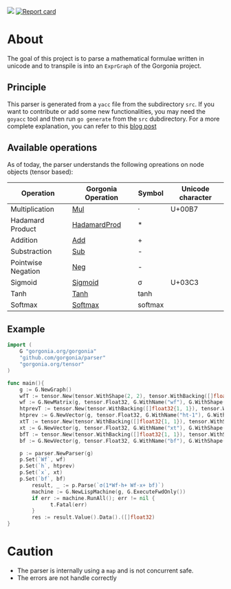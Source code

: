 [![](https://godoc.org/github.com/gorgonia/parser?status.svg)](http://godoc.org/github.com/gorgonia/parser)
[![Report card](https://goreportcard.com/badge/github.com/gorgonia/parser)](https://goreportcard.com/report/github.com/gorgonia/parser)

# About

The goal of this project is to parse a mathematical formulae written in unicode and to transpile is into an `ExprGraph` of the Gorgonia project.

## Principle

This parser is generated from a `yacc` file from the subdirectory `src`.
If you want to contribute or add some new functionalities, you may need the `goyacc` tool and then run `go generate` from the `src` dubdirectory.
For a more complete explanation, you can refer to this [blog post](https://blog.owulveryck.info/2017/12/18/parsing-mathematical-equation-to-generate-computation-graphs---first-step-from-software-1.0-to-2.0-in-go.html)

## Available operations

As of today, the parser understands the following opreations on node objects (tensor based):

| Operation          | Gorgonia Operation                                                   | Symbol  | Unicode character |
|--------------------|----------------------------------------------------------------------|---------|-------------------|
| Multiplication     | [Mul](https://godoc.org/gorgonia.org/gorgonia#Mul)                   | ·       | U+00B7            |
| Hadamard Product   | [HadamardProd](https://godoc.org/gorgonia.org/gorgonia#HadamardProd) | *       |                   |
| Addition           | [Add](https://godoc.org/gorgonia.org/gorgonia#Add)                   | +       |                   |
| Substraction       | [Sub](https://godoc.org/gorgonia.org/gorgonia#Sub)                   | -       |                   |
| Pointwise Negation | [Neg](https://godoc.org/gorgonia.org/gorgonia#Neg)                   | -       |                   |
| Sigmoid            | [Sigmoid](https://godoc.org/gorgonia.org/gorgonia#Sigmoid)           | σ       | U+03C3            |
| Tanh               | [Tanh](https://godoc.org/gorgonia.org/gorgonia#Tanh)                 | tanh    |                   |
| Softmax            | [Softmax](https://godoc.org/gorgonia.org/gorgonia#Softmax)           | softmax |                   |

## Example

```go
import (
	G "gorgonia.org/gorgonia"
	"github.com/gorgonia/parser"
	"gorgonia.org/tensor"
)

func main(){
	g := G.NewGraph()
	wfT := tensor.New(tensor.WithShape(2, 2), tensor.WithBacking([]float32{1, 1, 1, 1}))
	wf := G.NewMatrix(g, tensor.Float32, G.WithName("wf"), G.WithShape(2, 2), G.WithValue(wfT))
	htprevT := tensor.New(tensor.WithBacking([]float32{1, 1}), tensor.WithShape(2))
	htprev := G.NewVector(g, tensor.Float32, G.WithName("ht-1"), G.WithShape(2), G.WithValue(htprevT))
	xtT := tensor.New(tensor.WithBacking([]float32{1, 1}), tensor.WithShape(2))
	xt := G.NewVector(g, tensor.Float32, G.WithName("xt"), G.WithShape(2), G.WithValue(xtT))
	bfT := tensor.New(tensor.WithBacking([]float32{1, 1}), tensor.WithShape(2))
	bf := G.NewVector(g, tensor.Float32, G.WithName("bf"), G.WithShape(2), G.WithValue(bfT))

	p := parser.NewParser(g)
	p.Set(`Wf`, wf)
	p.Set(`h`, htprev)
	p.Set(`x`, xt)
	p.Set(`bf`, bf)
        result, _ := p.Parse(`σ(1*Wf·h+ Wf·x+ bf)`)
        machine := G.NewLispMachine(g, G.ExecuteFwdOnly())
        if err := machine.RunAll(); err != nil {
              t.Fatal(err)
        }
        res := result.Value().Data().([]float32)
}
```

# Caution

* The parser is internally using a `map` and is not concurrent safe.
* The errors are not handle correctly
